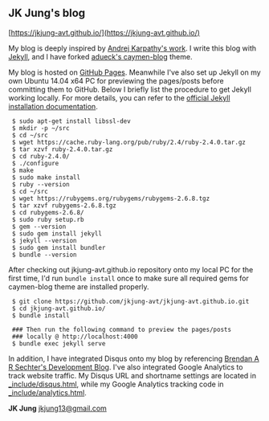 ## JK Jung's blog

[https://jkjung-avt.github.io/](https://jkjung-avt.github.io/)

My blog is deeply inspired by [Andrej Karpathy's work](http://karpathy.github.io/). I write this blog with [Jekyll](http://jekyllrb.com/), and I have forked [adueck's caymen-blog](https://github.com/adueck/cayman-blog) theme.

My blog is hosted on [GitHub Pages](https://pages.github.com/). Meanwhile I've also set up Jekyll on my own Ubuntu 14.04 x64 PC for previewing the pages/posts before committing them to GitHub. Below I briefly list the procedure to get Jekyll working locally. For more details, you can refer to the [official Jekyll installation documentation](https://jekyllrb.com/docs/installation/).

```shell
 $ sudo apt-get install libssl-dev
 $ mkdir -p ~/src
 $ cd ~/src
 $ wget https://cache.ruby-lang.org/pub/ruby/2.4/ruby-2.4.0.tar.gz
 $ tar xzvf ruby-2.4.0.tar.gz
 $ cd ruby-2.4.0/
 $ ./configure
 $ make
 $ sudo make install
 $ ruby --version
 $ cd ~/src
 $ wget https://rubygems.org/rubygems/rubygems-2.6.8.tgz
 $ tar xzvf rubygems-2.6.8.tgz
 $ cd rubygems-2.6.8/
 $ sudo ruby setup.rb
 $ gem --version
 $ sudo gem install jekyll
 $ jekyll --version
 $ sudo gem install bundler
 $ bundle --version
```

After checking out jkjung-avt.github.io repository onto my local PC for the first time, I'd run `bundle install` once to make sure all required gems for caymen-blog theme are installed properly.

```shell
 $ git clone https://github.com/jkjung-avt/jkjung-avt.github.io.git
 $ cd jkjung-avt.github.io/
 $ bundle install
 
 ### Then run the following command to preview the pages/posts
 ### locally @ http://localhost:4000
 $ bundle exec jekyll serve
```

In addition, I have integrated Disqus onto my blog by referencing [Brendan A R Sechter's Development Blog](http://sgeos.github.io/jekyll/disqus/2016/02/14/adding-disqus-to-a-jekyll-blog.html). I've also integrated Google Analytics to track website traffic. My Disqus URL and shortname settings are located in [_include/disqus.html](https://github.com/jkjung-avt/jkjung-avt.github.io/blob/master/_includes/disqus.html), while my Google Analytics tracking code in [_include/analytics.html](https://github.com/jkjung-avt/jkjung-avt.github.io/blob/master/_includes/analytics.html).

**JK Jung**
[jkjung13@gmail.com](jkjung13@gmail.com)

